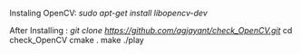 

Instaling OpenCV: 
    *sudo apt-get install libopencv-dev*

After Installing : *git clone https://github.com/agjayant/check_OpenCV.git*
                   cd check_OpenCV
                   cmake .
                   make
                   ./play
